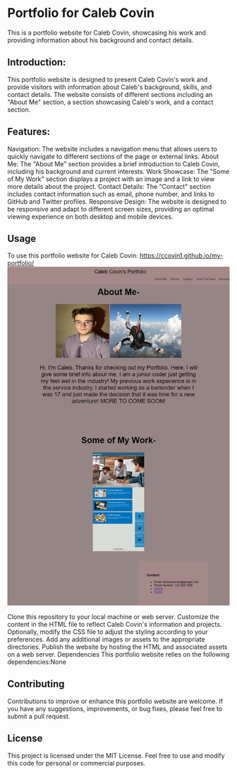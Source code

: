 # Portfolio for Caleb Covin
This is a portfolio website for Caleb Covin, showcasing his work and providing information about his background and contact details.

## Introduction:
This portfolio website is designed to present Caleb Covin's work and provide visitors with information about Caleb's background, skills, and contact details. The website consists of different sections including an "About Me" section, a section showcasing Caleb's work, and a contact section.

## Features:
Navigation: The website includes a navigation menu that allows users to quickly navigate to different sections of the page or external links.
About Me: The "About Me" section provides a brief introduction to Caleb Covin, including his background and current interests.
Work Showcase: The "Some of My Work" section displays a project with an image and a link to view more details about the project.
Contact Details: The "Contact" section includes contact information such as email, phone number, and links to GitHub and Twitter profiles.
Responsive Design: The website is designed to be responsive and adapt to different screen sizes, providing an optimal viewing experience on both desktop and mobile devices.

## Usage
To use this portfolio website for Caleb Covin: https://ccovin1.github.io/my-portfolio/
![Alt text](images/port.png)

Clone this repository to your local machine or web server.
Customize the content in the HTML file to reflect Caleb Covin's information and projects.
Optionally, modify the CSS file to adjust the styling according to your preferences.
Add any additional images or assets to the appropriate directories.
Publish the website by hosting the HTML and associated assets on a web server.
Dependencies
This portfolio website relies on the following dependencies:None

## Contributing
Contributions to improve or enhance this portfolio website are welcome. If you have any suggestions, improvements, or bug fixes, please feel free to submit a pull request.

## License
This project is licensed under the MIT License. Feel free to use and modify this code for personal or commercial purposes.